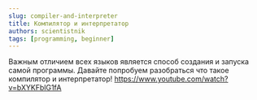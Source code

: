 ```yaml
---
slug: compiler-and-interpreter
title: Компилятор и интерпретатор
authors: scientistnik
tags: [programming, beginner]
---
```


Важным отличием всех языков является способ создания и запуска самой программы. Давайте попробуем разобраться что такое компилятор и интерпретатор!<!--truncate-->
https://www.youtube.com/watch?v=bXYKFblG1fA
